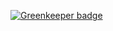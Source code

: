 
[![Greenkeeper badge](https://badges.greenkeeper.io/basarat/demo-stateful.svg)](https://greenkeeper.io/)

